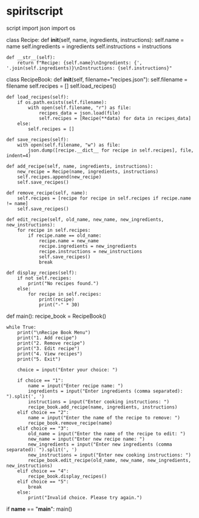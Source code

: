 # spiritscript
script
import json
import os

class Recipe:
    def __init__(self, name, ingredients, instructions):
        self.name = name
        self.ingredients = ingredients
        self.instructions = instructions

    def __str__(self):
        return f"Recipe: {self.name}\nIngredients: {', '.join(self.ingredients)}\nInstructions: {self.instructions}"

class RecipeBook:
    def __init__(self, filename="recipes.json"):
        self.filename = filename
        self.recipes = []
        self.load_recipes()

    def load_recipes(self):
        if os.path.exists(self.filename):
            with open(self.filename, "r") as file:
                recipes_data = json.load(file)
                self.recipes = [Recipe(**data) for data in recipes_data]
        else:
            self.recipes = []

    def save_recipes(self):
        with open(self.filename, "w") as file:
            json.dump([recipe.__dict__ for recipe in self.recipes], file, indent=4)

    def add_recipe(self, name, ingredients, instructions):
        new_recipe = Recipe(name, ingredients, instructions)
        self.recipes.append(new_recipe)
        self.save_recipes()

    def remove_recipe(self, name):
        self.recipes = [recipe for recipe in self.recipes if recipe.name != name]
        self.save_recipes()

    def edit_recipe(self, old_name, new_name, new_ingredients, new_instructions):
        for recipe in self.recipes:
            if recipe.name == old_name:
                recipe.name = new_name
                recipe.ingredients = new_ingredients
                recipe.instructions = new_instructions
                self.save_recipes()
                break

    def display_recipes(self):
        if not self.recipes:
            print("No recipes found.")
        else:
            for recipe in self.recipes:
                print(recipe)
                print("-" * 30)

def main():
    recipe_book = RecipeBook()

    while True:
        print("\nRecipe Book Menu")
        print("1. Add recipe")
        print("2. Remove recipe")
        print("3. Edit recipe")
        print("4. View recipes")
        print("5. Exit")

        choice = input("Enter your choice: ")

        if choice == "1":
            name = input("Enter recipe name: ")
            ingredients = input("Enter ingredients (comma separated): ").split(', ')
            instructions = input("Enter cooking instructions: ")
            recipe_book.add_recipe(name, ingredients, instructions)
        elif choice == "2":
            name = input("Enter the name of the recipe to remove: ")
            recipe_book.remove_recipe(name)
        elif choice == "3":
            old_name = input("Enter the name of the recipe to edit: ")
            new_name = input("Enter new recipe name: ")
            new_ingredients = input("Enter new ingredients (comma separated): ").split(', ')
            new_instructions = input("Enter new cooking instructions: ")
            recipe_book.edit_recipe(old_name, new_name, new_ingredients, new_instructions)
        elif choice == "4":
            recipe_book.display_recipes()
        elif choice == "5":
            break
        else:
            print("Invalid choice. Please try again.")

if __name__ == "__main__":
    main()
